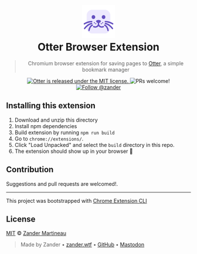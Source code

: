 <div align="center">

  <h1><img
        src="https://raw.githubusercontent.com/mrmartineau/Otter/refs/heads/main/packages/web/public/otter-logo.svg"
        width="90"
        height="90"
      /><br/>Otter Browser Extension</h1>

> Chromium browser extension for saving pages to [Otter](https://github.com/mrmartineau/otter), a simple bookmark manager

  <p>
    <a
      href="https://github.com/MrMartineau/otter/blob/master/LICENSE"
    >
      <img
        src="https://img.shields.io/badge/license-MIT-blue.svg"
        alt="Otter is released under the MIT license."
      />
    </a>
    <img
      src="https://img.shields.io/badge/PRs-welcome-brightgreen.svg"
      alt="PRs welcome!"
    />
    <a href="https://main.elk.zone/toot.cafe/@zander">
      <img src="https://img.shields.io/mastodon/follow/90758?domain=https%3A%2F%2Ftoot.cafe" alt="Follow @zander" />
    </a>
  </p>
</div>

## Installing this extension

1. Download and unzip this directory
2. Install npm dependencies
3. Build extension by running `npm run build`
4. Go to `chrome://extensions/`.
5. Click "Load Unpacked" and select the `build` directory in this repo.
6. The extension should show up in your browser 🎉

## Contribution

Suggestions and pull requests are welcomed!.

---

This project was bootstrapped with [Chrome Extension CLI](https://github.com/dutiyesh/chrome-extension-cli)

## License

[MIT](https://choosealicense.com/licenses/mit/) © [Zander Martineau](https://zander.wtf)

> Made by Zander • [zander.wtf](https://zander.wtf) • [GitHub](https://github.com/mrmartineau/) • [Mastodon](https://main.elk.zone/toot.cafe/@zander)
